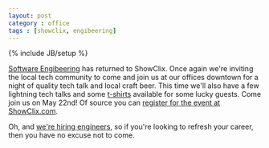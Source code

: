 ```yaml
---
layout: post
category : office
tags : [showclix, engibeering]
---
```

{% include JB/setup %}

[Software Engibeering](http://www.showclix.com/event/Engibeering/tag/blog) has returned to ShowClix.  Once again we're inviting the local tech community to come and join us at our offices downtown for a night of quality tech talk and local craft beer.  This time we'll also have a few lightning tech talks and some [t-shirts](http://bit.ly/JBC3Go) available for some lucky guests.  Come join us on May 22nd!  Of source you can [register for the event at ShowClix.com](http://www.showclix.com/event/Engibeering/tag/blog).

Oh, and [we're hiring engineers](http://www.showclix.com/careers), so if you're looking to refresh your career, then you have no excuse not to come.